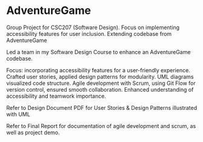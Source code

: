 # AdventureGame
Group Project for CSC207 (Software Design). Focus on implementing accessibility features for user inclusion. Extending codebase from AdventureGame 

Led a team in my Software Design Course to enhance an AdventureGame codebase. 

Focus: incorporating accessibility features for a user-friendly experience. 
Crafted user stories, applied design patterns for modularity. 
UML diagrams visualized code structure. 
Agile development with Scrum, using Git Flow for version control, ensured smooth collaboration. 
Enhanced understanding of accessibility and teamwork importance.

Refer to Design Document PDF for User Stories & Design Patterns illustrated with UML

Refer to Final Report for documentation of agile development and scrum, as well as project demo.
